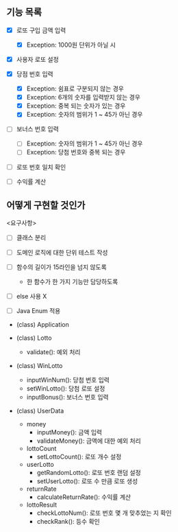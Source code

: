 ## 기능 목록
- [x] 로또 구입 금액 입력
  - [x] Exception: 1000원 단위가 아닐 시
- [x] 사용자 로또 설정 
- [x] 당점 번호 입력
  - [x] Exception: 쉼표로 구분되지 않는 경우
  - [x] Exception: 6개의 숫자를 입력받지 않는 경우
  - [x] Exception: 중복 되는 숫자가 있는 경우
  - [x] Exception: 숫자의 범위가 1 ~ 45가 아닌 경우
- [ ] 보너스 번호 입력
  - [ ] Exception: 숫자의 범위가 1 ~ 45가 아닌 경우
  - [ ] Exception: 당첨 번호와 중복 되는 경우
- [ ] 로또 번호 일치 확인
- [ ] 수익률 계산


## 어떻게 구현할 것인가
<요구사항>
- [ ] 클래스 분리
- [ ] 도메인 로직에 대한 단위 테스트 작성
- [ ] 함수의 길이가 15라인을 넘지 않도록
  - 한 함수가 한 가지 기능만 담당하도록
- [ ] else 사용 X
- [ ] Java Enum 적용
  

- (class) Application
  
- (class) Lotto
  - validate(): 예외 처리
  
- (class) WinLotto
  - inputWinNum(): 당첨 번호 입력
  - setWinLotto(): 당첨 로또 설정
  - inputBonus(): 보너스 번호 입력
  
- (class) UserData
  - money
    - inputMoney(): 금액 입력
    - validateMoney(): 금액에 대한 예외 처리
  - lottoCount
    - setLottoCount(): 로또 개수 설정
  - userLotto
    - getRandomLotto(): 로또 번호 랜덤 설정
    - setUserLotto(): 로또 수 만큼 로또 생성
  - returnRate
    - calculateReturnRate(): 수익률 계산
  - lottoResult
    - checkLottoNum(): 로또 번호 몇 개 맞추었는 지 확인
    - checkRank(): 등수 확인